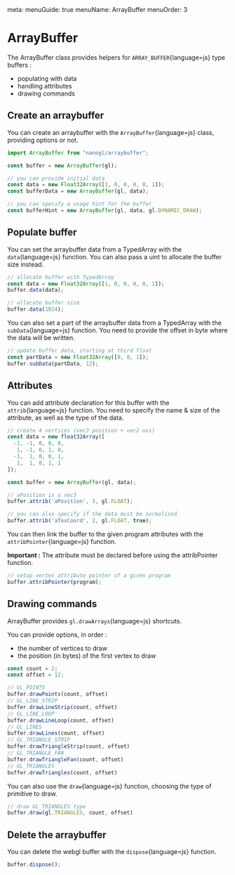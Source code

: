 <route lang="yaml">
meta:
  menuGuide: true
  menuName: ArrayBuffer
  menuOrder: 3
</route>

# ArrayBuffer

The ArrayBuffer class provides helpers for `ARRAY_BUFFER`{language=js} type buffers :
  - populating with data
  - handling attributes
  - drawing commands

## Create an arraybuffer

You can create an arraybuffer with the `ArrayBuffer`{language=js} class, providing options or not.

```js
import ArrayBuffer from "nanogl/arraybuffer";

const buffer = new ArrayBuffer(gl);

// you can provide initial data
const data = new Float32Array([1, 0, 0, 0, 0, 1]);
const bufferData = new ArrayBuffer(gl, data);

// you can specify a usage hint for the buffer
const bufferHint = new ArrayBuffer(gl, data, gl.DYNAMIC_DRAW);
```

## Populate buffer

You can set the arraybuffer data from a TypedArray with the `data`{language=js} function. You can also pass a uint to allocate the buffer size instead.

```js
// allocate buffer with TypedArray
const data = new Float32Array([1, 0, 0, 0, 0, 1]);
buffer.data(data);

// allocate buffer size
buffer.data(1024);
```

You can also set a part of the arraybuffer data from a TypedArray with the `subData`{language=js} function. You need to provide the offset in byte where the data will be written.

```js
// update buffer data, starting at third float
const partData = new Float32Array([0, 0, 1]);
buffer.subData(partData, 12);
```

## Attributes

You can add attribute declaration for this buffer with the `attrib`{language=js} function. You need to specify the name & size of the attribute, as well as the type of the data.

```js
// create 4 vertices (vec3 position + vec2 uvs)
const data = new float32Array([
  -1, -1, 0, 0, 0,
   1, -1, 0, 1, 0,
  -1,  1, 0, 0, 1,
   1,  1, 0, 1, 1
]);

const buffer = new ArrayBuffer(gl, data);

// aPosition is a vec3
buffer.attrib('aPosition', 3, gl.FLOAT);

// you can also specify if the data must be normalized
buffer.attrib('aTexCoord', 2, gl.FLOAT, true);
```

You can then link the buffer to the given program attributes with the `attribPointer`{language=js} function.

<UICallout type="important">

**Important :** The attribute must be declared before using the attribPointer function.

</UICallout>

```js
// setup vertex attribute pointer of a given program
buffer.attribPointer(program);
```

## Drawing commands

ArrayBuffer provides `gl.drawArrays`{language=js} shortcuts.

You can provide options, in order :
- the number of vertices to draw
- the position (in bytes) of the first vertex to draw

```js
const count = 2;
const offset = 12;

// GL_POINTS
buffer.drawPoints(count, offset)
// GL_LINE_STRIP
buffer.drawLineStrip(count, offset)
// GL_LINE_LOOP
buffer.drawLineLoop(count, offset)
// GL_LINES
buffer.drawLines(count, offset)
// GL_TRIANGLE_STRIP
buffer.drawTriangleStrip(count, offset)
// GL_TRIANGLE_FAN
buffer.drawTriangleFan(count, offset)
// GL_TRIANGLES
buffer.drawTriangles(count, offset)
```

You can also use the `draw`{language=js} function, choosing the type of primitive to draw.

```js
// draw GL_TRIANGLES type
buffer.draw(gl.TRIANGLES, count, offset)
```

## Delete the arraybuffer

You can delete the webgl buffer with the `dispose`{language=js} function.

```js
buffer.dispose();
```